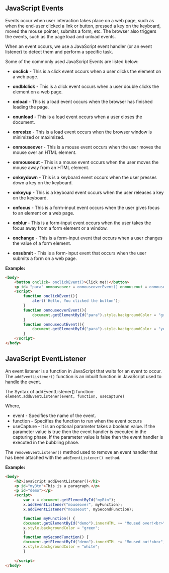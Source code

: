 ## JavaScript Events

Events occur when user interaction takes place on a web page, such as when the end-user clicked a link or button, pressed a key on the keyboard, moved the mouse pointer, submits a form, etc. The browser also triggers the events, such as the page load and unload events.

When an event occurs, we use a JavaScript event handler (or an event listener) to detect them and perform a specific task.

Some of the commonly used JavaScript Events are listed below:

* **onclick** -  This is a click event occurs when a user clicks the element on a web page. 

* **ondblclick** -  This is a click event occurs when a user double clicks the element on a web page.

* **onload** - This is a load event occurs when the browser has finished loading the page.

* **onunload** - This is a load event occurs when a user closes the document.

* **onresize** - This is a load event occurs when the browser window is minimized or maximized.

* **onmouseover** -	This is a mouse event occurs when the user moves the mouse over an HTML element.

* **onmouseout** - This is a mouse event occurs when the user moves the mouse away from an HTML element.

* **onkeydown** - This is a keyboard event occurs when the user presses down a key on the keyboard. 

* **onkeyup** - This is a keyboard event occurs when the user releases a key on the keyboard.

* **onfocus** - This is a form-input event occurs when the user gives focus to an element on a web page.

* **onblur** - This is a form-input event occurs when the user takes the focus away from a form element or a window.

* **onchange** - This is a form-input event that occurs when a user changes the value of a form element.

* **onsubmit** - This is a form-input event that occurs when the user submits a form on a web page.

**Example:** 
```html
<body>
    <button onclick= onclickEvent()>Click me!!</button>
    <p id= "para" onmouseover = onmouseoverEvent() onmouseout = onmouseoutEvent() >This is a Paragraph....</p>
    <script>
        function onclickEvent(){
            alert('Hello, You clicked the button');
        }
        function onmouseoverEvent(){
            document.getElementById("para").style.backgroundColor = "green";
        }
        function onmouseoutEvent(){
            document.getElementById("para").style.backgroundColor = "yellow";
        }
    </script>
</body>
```

## JavaScript EventListener

An event listener is a function in JavaScript that waits for an event to occur. The `addEventListener()` function is an inbuilt function in JavaScript used to handle the event.

The Syntax of addEventListener() function: `element.addEventListener(event, function, useCapture)`

Where,
* event - Specifies the name of the event.
* function - Specifies the function to run when the event occurs
* useCapture - It is an optional parameter takes a boolean value. If the parameter value is true then the event handler is executed in the capturing phase. If the parameter value is false then the event handler is executed in the bubbling phase.  

The `removeEventListener()` method used to remove an event handler that has been attached with the `addEventListener() method`.

**Example:**
```html
<body>
    <h2>JavaScript addEventListener()</h2>
    <p id="myBtn">This is a paragraph.</p>
    <p id="demo"></p>
    <script>
        var x = document.getElementById("myBtn");
        x.addEventListener("mouseover", myFunction);
        x.addEventListener("mouseout", mySecondFunction);

        function myFunction() {
        document.getElementById("demo").innerHTML += "Moused over!<br>";
        x.style.backgroundColor = "green";
        }
        function mySecondFunction() {
        document.getElementById("demo").innerHTML += "Moused out!<br>";
        x.style.backgroundColor = "white";
        }
        
    </script>
</body>
```
